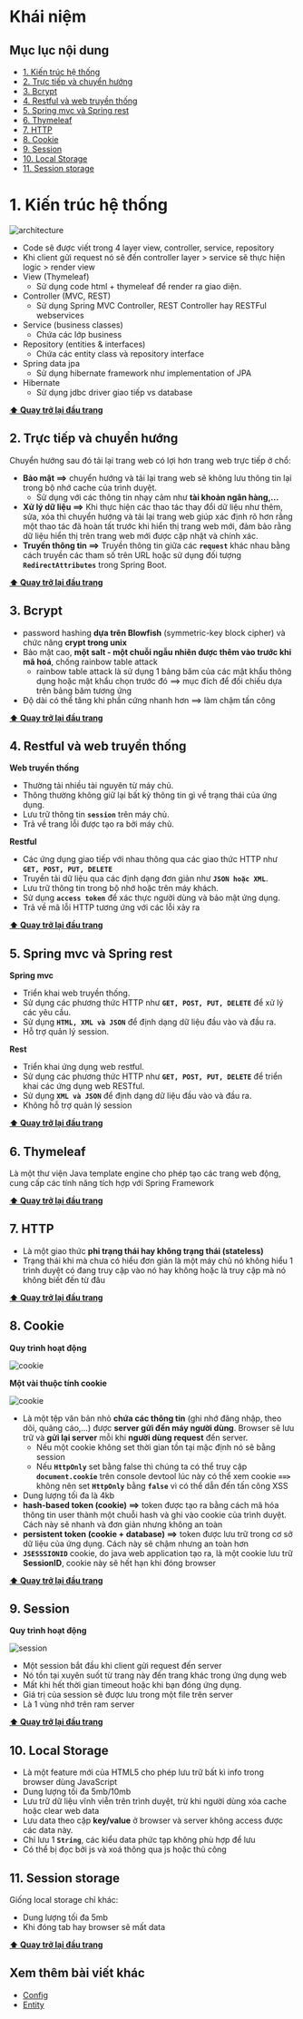 # Khái niệm

## Mục lục nội dung

- [1. Kiến trúc hệ thống](#1-kiến-trúc-hệ-thống)
- [2. Trực tiếp và chuyển hướng](#2-trực-tiếp-và-chuyển-hướng)
- [3. Bcrypt](#3-bcrypt)
- [4. Restful và web truyền thống](#4-restful-và-web-truyền-thống)
- [5. Spring mvc và Spring rest](#5-spring-mvc-và-spring-rest)
- [6. Thymeleaf](#6-thymeleaf)
- [7. HTTP](#7-http)
- [8. Cookie](#8-cookie)
- [9. Session](#9-session)
- [10. Local Storage](#10-local-storage)
- [11. Session storage](#11-session-storage)

# 1. Kiến trúc hệ thống

![architecture](/assets/architecture.jpg)

- Code sẽ được viết trong 4 layer view, controller, service, repository
- Khi client gửi request nó sẽ đến controller layer > service sẽ thực hiện logic > render view
- View (Thymeleaf)
  - Sử dụng code html + thymeleaf để render ra giao diện.
- Controller (MVC, REST)
  - Sử dụng Spring MVC Controller, REST Controller hay RESTFul webservices
- Service (business classes)
  - Chứa các lớp business
- Repository (entities & interfaces)
  - Chứa các entity class và repository interface
- Spring data jpa
  - Sử dụng hibernate framework như implementation of JPA
- Hibernate
  - Sử dụng jdbc driver giao tiếp vs database

**[⬆ Quay trở lại đầu trang](#mục-lục-nội-dung)**

## 2. Trực tiếp và chuyển hướng

Chuyển hướng sau đó tải lại trang web có lợi hơn trang web trực tiếp ở chổ:

- **Bảo mật ==>** chuyển hướng và tải lại trang web sẽ không lưu thông tin lại trong bộ nhớ cache của trình duyệt.
  - Sử dụng với các thông tin nhạy cảm như **tài khoản ngân hàng,...**
- **Xử lý dữ liệu ==>** Khi thực hiện các thao tác thay đổi dữ liệu như thêm, sửa, xóa thì chuyển hướng và tải lại trang web giúp xác định rõ hơn rằng một thao tác đã hoàn tất trước khi hiển thị trang web mới, đảm bảo rằng dữ liệu hiển thị trên trang web mới được cập nhật và chính xác.
- **Truyền thông tin ==>** Truyền thông tin giữa các **`request`** khác nhau bằng cách truyền các tham số trên URL hoặc sử dụng đối tượng **`RedirectAttributes`** trong Spring Boot.

**[⬆ Quay trở lại đầu trang](#mục-lục-nội-dung)**

## 3. Bcrypt

- password hashing **dựa trên Blowfish** (symmetric-key block cipher) và chức năng **crypt trong unix**
- Bảo mật cao, **một salt - một chuỗi ngẫu nhiên được thêm vào trước khi mã hoá**, chống rainbow table attack
  - rainbow table attack là sử dụng 1 bảng băm của các mật khẩu thông dụng hoặc mật khẩu chọn trước đó ==> mục đích để đối chiếu dựa trên bảng băm tương ứng
- Độ dài có thể tăng khi phần cứng nhanh hơn ==> làm chậm tấn công

**[⬆ Quay trở lại đầu trang](#mục-lục-nội-dung)**

## 4. Restful và web truyền thống

**Web truyền thống**

- Thường tải nhiều tài nguyên từ máy chủ.
- Thông thường không giữ lại bất kỳ thông tin gì về trạng thái của ứng dụng.
- Lưu trữ thông tin **`session`** trên máy chủ.
- Trả về trang lỗi được tạo ra bởi máy chủ.

**Restful**

- Các ứng dụng giao tiếp với nhau thông qua các giao thức HTTP như **`GET, POST, PUT, DELETE`**
- Truyền tải dữ liệu qua các định dạng đơn giản như **`JSON hoặc XML`**.
- Lưu trữ thông tin trong bộ nhớ hoặc trên máy khách.
- Sử dụng **`access token`** để xác thực người dùng và bảo mật ứng dụng.
- Trả về mã lỗi HTTP tương ứng với các lỗi xảy ra

**[⬆ Quay trở lại đầu trang](#mục-lục-nội-dung)**

## 5. Spring mvc và Spring rest

**Spring mvc**

- Triển khai web truyền thống.
- Sử dụng các phương thức HTTP như **`GET, POST, PUT, DELETE`** để xử lý các yêu cầu.
- Sử dụng **`HTML, XML và JSON`** để định dạng dữ liệu đầu vào và đầu ra.
- Hỗ trợ quản lý session.

**Rest**

- Triển khai ứng dụng web restful.
- Sử dụng các phương thức HTTP như **`GET, POST, PUT, DELETE`** để triển khai các ứng dụng web RESTful.
- Sử dụng **`XML và JSON`** để định dạng dữ liệu đầu vào và đầu ra.
- Không hỗ trợ quản lý session

**[⬆ Quay trở lại đầu trang](#mục-lục-nội-dung)**

## 6. Thymeleaf

Là một thư viện Java template engine cho phép tạo các trang web động, cung cấp các tính năng tích hợp với Spring Framework

**[⬆ Quay trở lại đầu trang](#mục-lục-nội-dung)**

## 7. HTTP

- Là một giao thức **phi trạng thái hay không trạng thái (stateless)**
- Trạng thái khi mà chưa có hiểu đơn giản là một máy chủ nó không hiểu 1 trình duyệt có đang truy cập vào nó hay không hoặc là truy cập mà nó không biết đến từ đâu

**[⬆ Quay trở lại đầu trang](#mục-lục-nội-dung)**

## 8. Cookie

**Quy trình hoạt động**

![cookie](/assets/cookie1.jpg)

**Một vài thuộc tính cookie**

![cookie](/assets/cookie2.jpg)

- Là một tệp văn bản nhỏ **chứa các thông tin** (ghi nhớ đăng nhập, theo dõi, quảng cáo,...) được **server gửi đến máy người dùng**. Browser sẽ lưu trữ và **gửi lại server** mỗi khi **người dùng request** đến server.
  - Nếu một cookie không set thời gian tồn tại mặc định nó sẽ bằng session
  - Nếu **`HttpOnly`** set bằng false thì chúng ta có thể truy cập **`document.cookie`** trên console devtool lúc này có thể xem cookie **`==>`** không nên set **`HttpOnly`** bằng **`false`** vì có thể dẫn đến tấn công XSS
- Dung lượng tối đa là 4kb
- **hash-based token (cookie) ==>** token được tạo ra bằng cách mã hóa thông tin user thành một chuỗi hash và ghi vào cookie của trình duyệt. Cách này sẽ nhanh và đơn giản nhưng không an toàn
- **persistent token (cookie + database) ==>** token được lưu trữ trong cơ sở dữ liệu của ứng dụng. Cách này sẽ chậm nhưng an toàn hơn
- **`JSESSSIONID`** cookie, do java web application tạo ra, là một cookie lưu trữ **SessionID**, cookie này sẽ hết hạn khi đóng browser

**[⬆ Quay trở lại đầu trang](#mục-lục-nội-dung)**

## 9. Session

**Quy trình hoạt động**

![session](/assets/session.jpg)

- Một session bắt đầu khi client gửi request đến server
- Nó tồn tại xuyên suốt từ trang này đến trang khác trong ứng dụng web
- Mất khi hết thời gian timeout hoặc khi bạn đóng ứng dụng.
- Giá trị của session sẽ được lưu trong một file trên server
- Là 1 vùng nhớ trên ram server

**[⬆ Quay trở lại đầu trang](#mục-lục-nội-dung)**

## 10. Local Storage

- Là một feature mới của HTML5 cho phép lưu trữ bất kì info trong browser dùng JavaScript
- Dung lượng tối đa 5mb/10mb
- Lưu trữ dữ liệu vĩnh viễn trên trình duyệt, trừ khi người dùng xóa cache hoặc clear web data
- Lưu data theo cặp **key/value** ở browser và server không access được các data này.
- Chỉ lưu 1 **`String`**, các kiểu data phức tạp không phù hợp để lưu
- Có thể bị đọc bởi js và xoá thông qua js hoặc thủ công

## 11. Session storage

Giống local storage chỉ khác:

- Dung lượng tối đa 5mb
- Khi đóng tab hay browser sẽ mất data

**[⬆ Quay trở lại đầu trang](#mục-lục-nội-dung)**

## Xem thêm bài viết khác

- [Config](Day001.md)
- [Entity](Day003.md)
